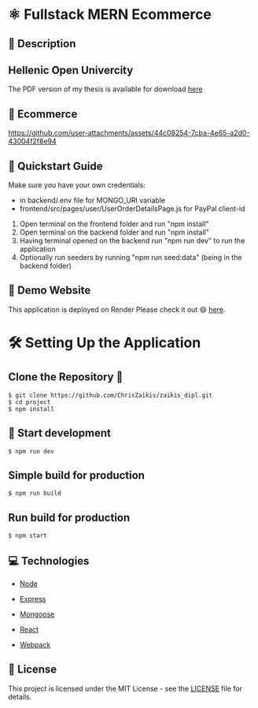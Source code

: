 
# :atom_symbol: Fullstack MERN Ecommerce

## :ledger: Description

## Hellenic Open Univercity

The PDF version of my thesis is available for download [here](link-to-your-pdf)

## :shopping_cart: Ecommerce




https://github.com/user-attachments/assets/44c08254-7cba-4e65-a2d0-43004f2f8e94






## :construction_worker: Quickstart Guide

Make sure you have your own credentials:
 - in backend/.env file for MONGO_URI variable
 - frontend/src/pages/user/UserOrderDetailsPage.js for PayPal client-id

1. Open terminal on the frontend folder and run "npm install"
2. Open terminal on the backend folder and run "npm install"
3. Having terminal opened on the backend run "npm run dev" to run the application
4. Optionally run seeders by running "npm run seed:data" (being in the backend folder)


## :eyes: Demo Website

This application is deployed on Render Please check it out :smile: [here](https://frontend-obqs.onrender.com/).
# :hammer_and_wrench: Setting Up the Application

## Clone the Repository :octopus:

```
$ git clone https://github.com/ChrisZaikis/zaikis_dipl.git
$ cd project
$ npm install
```

## :star2: Start development

```
$ npm run dev
```

## Simple build for production

```
$ npm run build
```

## Run build for production

```
$ npm start
```


## :computer: Technologies

- [Node](https://nodejs.org/en/)

- [Express](https://expressjs.com/)

- [Mongoose](https://mongoosejs.com/)

- [React](https://reactjs.org/)

- [Webpack](https://webpack.js.org/)

## :closed_book: License

This project is licensed under the MIT License - see the [LICENSE](https://github.com/ChrisZaikis/zaikis_dipl?tab=License-1-ov-file) file for details.


